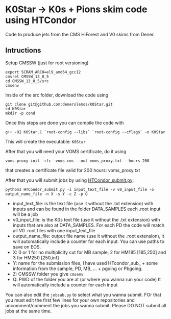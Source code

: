# K0Star -> K0s + Pions skim code using HTCondor

Code to produce jets from the CMS HiForest and V0 skims from Dener. 

## Intructions

Setup CMSSW (just for root versioning)
```
export SCRAM_ARCH=el9_amd64_gcc12
cmsrel CMSSW_13_0_5
cd CMSSW_13_0_5/src
cmsenv
```
Inside of the src folder, download the code using
```
git clone git@github.com:denerslemos/K0Star.git
cd K0Star
mkdir -p cond
```

Once this steps are done you can compile the code with
```
g++ -O2 K0Star.C `root-config --libs` `root-config --cflags` -o K0Star
```
This will create the executable: ```K0Star``` 

After that you will need your VOMS certificate, do it using
```
voms-proxy-init -rfc -voms cms --out voms_proxy.txt --hours 200
```
that creates a certificate file valid for 200 hours: voms_proxy.txt

After that you will submit jobs by using [HTCondor_submit.py](https://github.com/denerslemos/K0Star/blob/main/HTCondor_submit.py):
```
python3 HTCondor_submit.py -i input_text_file -v v0_input_file -o output_name_file -n X -s Y -c Z -p Q
```
 - input_text_file: is the text file (use it without the .txt extension) with inputs and can be found in the folder DATA_SAMPLES each .root input will be a job
 - v0_input_file: is the K0s text file (use it without the .txt extension) with inputs that are also at DATA_SAMPLES. For each PD the code will match all V0 .root files with one input_text_file
 - output_name_file: output file name (use it without the .root extension), it will automatically include a counter for each input. You can use paths to save on EOS.
 - X: 0 or 1 for no multiplicity cut for MB sample, 2 for HM185 [185,250] and 3 for HM250 [250,inf]
 - Y: name for the submission files, I have used HTcondor_sub_ + some information from the sample, PD, MB, ... + pgoing or Pbgoing.
 - Z: CMSSW folder you give ```cmsenv```
 - Q: PWD of the folder you are at (or where you wanna run your code)
It will automatically include a counter for each input

You can also edit the ```jobsub.py``` to select what you wanna submit. FOr that you must edit the first few lines for your own repositories and uncomment/comment the jobs you wanna submit. Please DO NOT submit all jobs at the same time.

